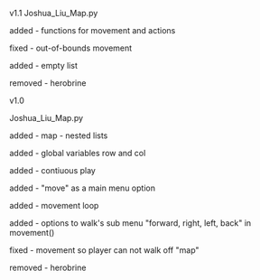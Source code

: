 v1.1
Joshua_Liu_Map.py

added - functions for movement and actions

fixed - out-of-bounds movement

added - empty list

removed - herobrine


v1.0

Joshua_Liu_Map.py

added - map - nested lists

added - global variables row and col

added - contiuous play

added - "move" as a main menu option

added - movement loop

added - options to walk's sub menu "forward, right, left, back" in movement()

fixed - movement so player can not walk off "map"

removed - herobrine